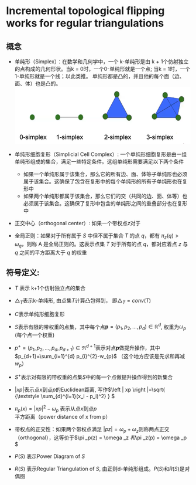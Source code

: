 
# Incremental topological flipping works for regular triangulations

## 概念
* 单纯形（Simplex）：在数学和几何学中，一个 k-单纯形是由 k + 1个仿射独立的点构成的几何形状。当k = 0时，一个0-单纯形就是一个点; 当k = 1时，一个1-单纯形就是一个线；以此类推。 单纯形都是凸的，并且他的每个面（边、面、体）也是凸的。
![Alt text](image/simplex.png)

* 单纯形细胞复形（Simplicial Cell Complex）: 一个单纯形细胞复形是由一组单纯形组成的集合，满足一些特定条件。这组单纯形需要满足以下两个条件
    * 如果一个单纯形属于该集合，那么它的所有边、面、体等子单纯形也必须属于该集合。这确保了包含在复形中的每个单纯形的所有子单纯形也在复形中
    * 如果两个单纯形都属于该集合，那么它们的交（共同的边、面、体等）也必须属于该集合。这确保了复形中包含的单纯形之间的重叠部分也在复形中

* 正交中心（orthogonal center）: 如果一个带权点$z$对于
* 全局正则：如果对于所有属于 $S$ 中但不属于集合 $T$ 的点 $q$，都有 $\pi_z(q) > \omega_q$，则称 A 是全局正则的。这表示点集 $T$ 对于所有的点 $q$，都对应着点 $z$ 与 $q$ 之间的平方距离大于 $q$ 的权重

## 符号定义:
* $T$ 表示 k+1个仿射独立点的集合

* $\bigtriangleup_T$表示k-单纯形, 由点集$T$计算凸包得到， 即$\bigtriangleup_T = conv(T)$

* $C$表示单纯形细胞复形

* $S$表示有限的带权重的点集，其中每个点$\mathbf{p} = (p_1, p_2, \ldots, p_d) \in \mathbb{R}^d$, 权重为$\omega_p$ (每个点一个权重)

* $p^{+}=\left(p_{1}, p_{2}, \ldots, p_{d}, p_{d+1}\right) \in \Re^{d+1}$表示对点$\mathbf{p}$做提升操作，其中$p_{d+1}=\sum_{i=1}^{d} p_{i}^{2}-w_{p}$ （这个地方应该是先求和再减$w_{p}$）

* $S^+$表示对有限的带权重的点集$S$中的每一个点做提升操作得到的新集合

* $\left | xp \right |$表示点$x$到点$p$的Euclidean距离, 写作$\left | xp \right |=\sqrt{ {\textstyle \sum_{d}^{i=1}(x_i - p_i)^2} } $

* $\pi _p(x) = \left | xp \right | ^2 -\omega _p$ 表示从点$x$到点$p$平方距离（power distance of x from p）
  
* 带权点的正交性：如果两个带权点满足 $\left | pz \right | = \omega _p + \omega _z$则称两点正交（orthogonal），这等价于$\pi _p(z) =  \omega _z $和$\pi _z(p) =  \omega _p $

* $P(S)$ 表示Power Diagram of $S$

* $R(S)$ 表示Regular Triangulation of $S$, 由正则d-单纯形组成。$P(S)$和$R(S)$是对偶图